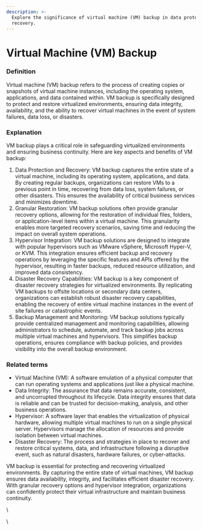 ```yaml
---
description: >-
  Explore the significance of virtual machine (VM) backup in data protection and
  recovery.
---
```


# Virtual Machine (VM) Backup

### Definition

Virtual machine (VM) backup refers to the process of creating copies or snapshots of virtual machine instances, including the operating system, applications, and data contained within. VM backup is specifically designed to protect and restore virtualized environments, ensuring data integrity, availability, and the ability to recover virtual machines in the event of system failures, data loss, or disasters.

### Explanation

VM backup plays a critical role in safeguarding virtualized environments and ensuring business continuity. Here are key aspects and benefits of VM backup:

1. Data Protection and Recovery: VM backup captures the entire state of a virtual machine, including its operating system, applications, and data. By creating regular backups, organizations can restore VMs to a previous point in time, recovering from data loss, system failures, or other disasters. This ensures the availability of critical business services and minimizes downtime.
2. Granular Restoration: VM backup solutions often provide granular recovery options, allowing for the restoration of individual files, folders, or application-level items within a virtual machine. This granularity enables more targeted recovery scenarios, saving time and reducing the impact on overall system operations.
3. Hypervisor Integration: VM backup solutions are designed to integrate with popular hypervisors such as VMware vSphere, Microsoft Hyper-V, or KVM. This integration ensures efficient backup and recovery operations by leveraging the specific features and APIs offered by the hypervisor, resulting in faster backups, reduced resource utilization, and improved data consistency.
4. Disaster Recovery Capabilities: VM backup is a key component of disaster recovery strategies for virtualized environments. By replicating VM backups to offsite locations or secondary data centers, organizations can establish robust disaster recovery capabilities, enabling the recovery of entire virtual machine instances in the event of site failures or catastrophic events.
5. Backup Management and Monitoring: VM backup solutions typically provide centralized management and monitoring capabilities, allowing administrators to schedule, automate, and track backup jobs across multiple virtual machines and hypervisors. This simplifies backup operations, ensures compliance with backup policies, and provides visibility into the overall backup environment.

### Related terms

* Virtual Machine (VM): A software emulation of a physical computer that can run operating systems and applications just like a physical machine.
* Data Integrity: The assurance that data remains accurate, consistent, and uncorrupted throughout its lifecycle. Data integrity ensures that data is reliable and can be trusted for decision-making, analysis, and other business operations.
* Hypervisor: A software layer that enables the virtualization of physical hardware, allowing multiple virtual machines to run on a single physical server. Hypervisors manage the allocation of resources and provide isolation between virtual machines.
* Disaster Recovery: The process and strategies in place to recover and restore critical systems, data, and infrastructure following a disruptive event, such as natural disasters, hardware failures, or cyber-attacks.

VM backup is essential for protecting and recovering virtualized environments. By capturing the entire state of virtual machines, VM backup ensures data availability, integrity, and facilitates efficient disaster recovery. With granular recovery options and hypervisor integration, organizations can confidently protect their virtual infrastructure and maintain business continuity.

\


\
